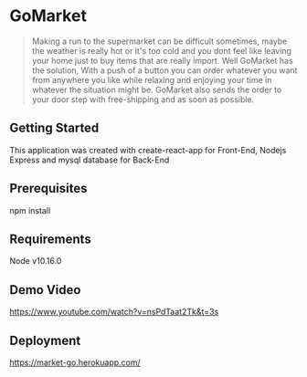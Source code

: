 # GoMarket 

> Making a run to the supermarket can be difficult sometimes, maybe the weather is really hot or it's too cold and you dont feel like leaving your home just to buy items that are really import. Well GoMarket has the solution, With a push of a button you can order whatever you want from anywhere you like while relaxing and enjoying your time in whatever the situation might be. GoMarket also sends the order to your door step with free-shipping and as soon as possible.


## Getting Started

This application was created with create-react-app for Front-End, Nodejs Express and mysql database for Back-End

## Prerequisites

npm install

## Requirements

Node v10.16.0

## Demo Video 

https://www.youtube.com/watch?v=nsPdTaat2Tk&t=3s

## Deployment 

https://market-go.herokuapp.com/

